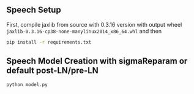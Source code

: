 ## Speech Setup

First, compile jaxlib from source with 0.3.16 version with output wheel `jaxlib-0.3.16-cp38-none-manylinux2014_x86_64.whl` and then
``` sh
pip install -r requirements.txt
```

## Speech Model Creation with sigmaReparam or default post-LN/pre-LN

``` sh
python model.py
```
